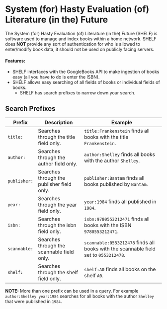 # System (for) Hasty Evaluation (of) Literature (in the) Future

The System (for) Hasty Evaluation (of) Literature (in the) Future (SHELF) is software used to manage and index books within a home network.
SHELF does **NOT** provide any sort of authentication for who is allowed to enter/modify book data, it should not be used on publicly facing servers.

#### Features:
- SHELF interfaces with the GoogleBooks API to make ingestion of books easy (all you have to do is enter the ISBN).
- SHELF allows easy searching of all fields of books or individual fields of books.
  - SHELF has search prefixes to narrow down your search.

## Search Prefixes
| Prefix | Description | Example |
|---|---|---|
| `title:` | Searches through the title field only. | `title:Frankenstein` finds all books with the title `Frankenstein`. |
| `author:` | Searches through the author field only. | `author:Shelley` finds all books with the author `Shelley`. |
| `publisher:` | Searches through the publisher field only. | `publisher:Bantam` finds all books published by `Bantam`. |
| `year:` | Searches through the year field only. | `year:1984` finds all published in `1984`. |
| `isbn:` | Searches through the isbn field only. | `isbn:9780553212471` finds all books with the ISBN `9780553212471`. |
| `scannable:` | Searches through the scannable field only. | `scannable:0553212478` finds all books with the scannable field set to `0553212478`. |
| `shelf:` | Searches through the shelf field only. | `shelf:A0` finds all books on the shelf `A0`. |

**NOTE:** More than one prefix can be used in a query. For example `author:Shelley year:1984` searches for all books with the author `Shelley` that were published in `1984`.
